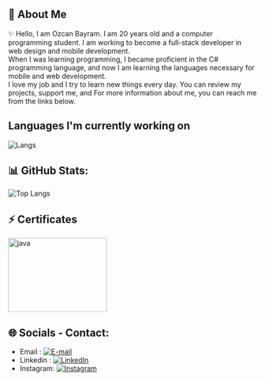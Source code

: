 ## 💫 About Me 
✨ Hello, I am Ozcan Bayram. I am 20 years old and a computer programming student. I am working to become a full-stack developer in web design and mobile development. <br>
When I was learning programming, I became proficient in the C# programming language, and now I am learning the languages necessary for mobile and web development. <br>
I love my job and I try to learn new things every day.
You can review my projects, support me, and
For more information about me, you can reach me from the links below.

## Languages I'm currently working on
![Langs](https://skillicons.dev/icons?i=cs,java,kotlin,sqlite,mysql,js,html,css,")

<!--

## Languages I currently use:
![Langs](https://skillicons.dev/icons?i=cs,java,mysql,html,css,")

## I am working on these languages for Mobile Development
![Langs](https://skillicons.dev/icons?i=java,kotlin,dart,flutter,python,sqlite,swift,")

## I am working on these languages ​​for Web Development
![Langs](https://skillicons.dev/icons?i=cs,dotnet,html,css,javascript,ts,angular,django,mysql,")

-->


## 📊 GitHub Stats:
![Top Langs](https://github-readme-stats.vercel.app/api/top-langs/?username=ozcanbayram&layout=compact&theme=dracula)

## ⚡ Certificates
<a href="https://www.udemy.com/certificate/UC-c9f1bb41-1444-4f53-8300-357469156655/" target="_blank">
<img src = "https://github.com/ozcanbayram/OzcanBayram/assets/117665864/a82e9b64-023c-48a9-876d-6e3494609978" alt = "java" width = "200" height = "150"/ >
</a>

## 🌐 Socials - Contact:
- Email    :  [![E-mail](https://img.shields.io/badge/email-%23E4405F.svg?logo=email&logoColor=white)](https://mail.google.com/mail/u/0/?fs=1&tf=cm&source=mailto&to=ozzcanbayram@gmail.com)
- Linkedin :  [![LinkedIn](https://img.shields.io/badge/LinkedIn-%230077B5.svg?logo=linkedin&logoColor=white)](https://www.linkedin.com/in/%C3%B6zcan-bayram/) 
- Instagram:  [![Instagram](https://img.shields.io/badge/Instagram-%23E4405F.svg?logo=Instagram&logoColor=white)](https://www.instagram.com/ozcan0/) 



